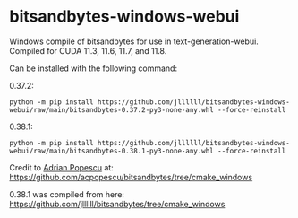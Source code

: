 # bitsandbytes-windows-webui
Windows compile of bitsandbytes for use in text-generation-webui.
Compiled for CUDA 11.3, 11.6, 11.7, and 11.8.

Can be installed with the following command:

0.37.2:
```
python -m pip install https://github.com/jllllll/bitsandbytes-windows-webui/raw/main/bitsandbytes-0.37.2-py3-none-any.whl --force-reinstall
```
0.38.1:
```
python -m pip install https://github.com/jllllll/bitsandbytes-windows-webui/raw/main/bitsandbytes-0.38.1-py3-none-any.whl --force-reinstall
```

Credit to [Adrian Popescu](https://github.com/acpopescu) at: https://github.com/acpopescu/bitsandbytes/tree/cmake_windows

0.38.1 was compiled from here: https://github.com/jllllll/bitsandbytes/tree/cmake_windows
